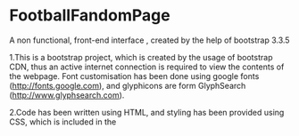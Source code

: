 # FootballFandomPage
A non functional, front-end interface , created by the help of bootstrap 3.3.5 

1.This is a bootstrap project, which is created by the usage of bootstrap CDN, thus an active internet connection is required to view the contents of the webpage. Font customisation has been done using google fonts (http://fonts.google.com), and glyphicons are form GlyphSearch (http://www.glyphsearch.com).

2.Code has been written using HTML, and styling has been provided using CSS, which is included in the *<style/> element*.
